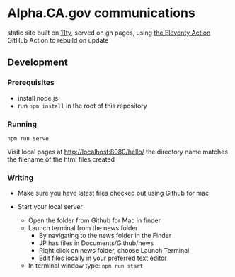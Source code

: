 # Alpha.CA.gov communications

static site built on <a href="https://11ty.dev">11ty</a>, served on gh pages, using <A href="https://github.com/marketplace/actions/eleventy-action">the Eleventy Action</a> GitHub Action to rebuild on update

## Development

### Prerequisites

- install node.js
- run ```npm install``` in the root of this repository

### Running

```
npm run serve
```

Visit local pages at <a href="http://localhost:8080/hello/">http://localhost:8080/hello/</a> the directory name matches the filename of the html files created

### Writing

- Make sure you have latest files checked out using Github for mac

- Start your local server
  - Open the folder from Github for Mac in finder
  - Launch terminal from the news folder
      - By navigating to the news folder in the Finder 
      - JP has files in Documents/Github/news
      - Right click on news folder, choose Launch Terminal
      - Edit files locally in your preferred text editor
  - In terminal window type: ```npm run start```

